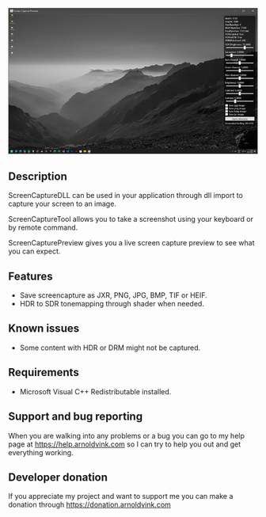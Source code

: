 ![ScreenCapturePreview](Screenshots/Screenshot1.png)

## Description
ScreenCaptureDLL can be used in your application through dll import to capture your screen to an image.

ScreenCaptureTool allows you to take a screenshot using your keyboard or by remote command.

ScreenCapturePreview gives you a live screen capture preview to see what you can expect.

## Features
- Save screencapture as JXR, PNG, JPG, BMP, TIF or HEIF.
- HDR to SDR tonemapping through shader when needed.

## Known issues
- Some content with HDR or DRM might not be captured.

## Requirements
- Microsoft Visual C++ Redistributable installed.

## Support and bug reporting
When you are walking into any problems or a bug you can go to my help page at https://help.arnoldvink.com so I can try to help you out and get everything working.

## Developer donation
If you appreciate my project and want to support me you can make a donation through https://donation.arnoldvink.com